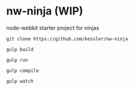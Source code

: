 nw-ninja (WIP)
==============

node-webkit starter project for ninjas

```
git clone https://github.com/kessler/nw-ninja
```

```
gulp build
```

```
gulp run
```

```
gulp compile
```

```
gulp watch
```